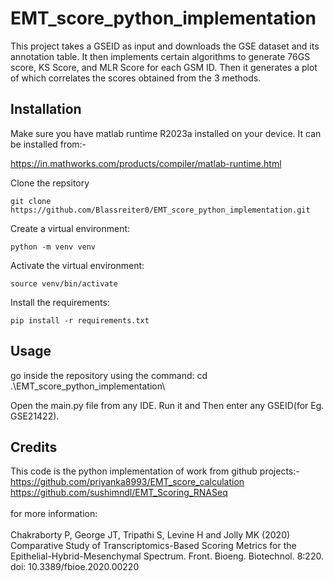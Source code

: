 # EMT_score_python_implementation

This project takes a GSEID as input and downloads the GSE dataset and its annotation table. It then implements certain algorithms to generate 76GS score, KS Score, and MLR Score for each GSM ID. Then it generates a plot of which correlates the scores obtained from the 3 methods.


## Installation

Make sure you have matlab runtime R2023a installed on your device. It can be installed from:-

https://in.mathworks.com/products/compiler/matlab-runtime.html


Clone the repsitory
```
git clone https://github.com/Blassreiter0/EMT_score_python_implementation.git
```

Create a virtual environment:
```
python -m venv venv
```

Activate the virtual environment:
```
source venv/bin/activate
```

Install the requirements:
```
pip install -r requirements.txt
```


## Usage

go inside the repository using the command:
cd .\EMT_score_python_implementation\

Open the main.py file from any IDE. Run it and Then enter any GSEID(for Eg. GSE21422).


## Credits

This code is the python implementation of work from github projects:-<br>
https://github.com/priyanka8993/EMT_score_calculation<br>
https://github.com/sushimndl/EMT_Scoring_RNASeq<br>
<br>
for more information:<br><br>
Chakraborty P, George JT, Tripathi S, Levine H and Jolly MK (2020) Comparative Study of Transcriptomics-Based Scoring Metrics for the Epithelial-Hybrid-Mesenchymal Spectrum. Front. Bioeng. Biotechnol. 8:220. doi: 10.3389/fbioe.2020.00220
